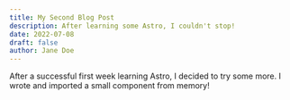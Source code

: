 ```yaml
---
title: My Second Blog Post
description: After learning some Astro, I couldn't stop!
date: 2022-07-08
draft: false
author: Jane Doe
---
```

After a successful first week learning Astro, I decided to try some more. I wrote and imported a small component from memory!